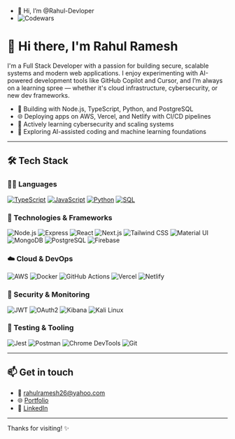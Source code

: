 - 👋 Hi, I’m @Rahul-Devloper
-  ![Codewars](https://www.codewars.com/users/Rahul-Devloper/badges/large)
# 👋 Hi there, I'm Rahul Ramesh

I'm a Full Stack Developer with a passion for building secure, scalable systems and modern web applications. I enjoy experimenting with AI-powered development tools like GitHub Copilot and Cursor, and I’m always on a learning spree — whether it's cloud infrastructure, cybersecurity, or new dev frameworks.

- 🔧 Building with Node.js, TypeScript, Python, and PostgreSQL
- 🌐 Deploying apps on AWS, Vercel, and Netlify with CI/CD pipelines
- 🧠 Actively learning cybersecurity and scaling systems
- 🤖 Exploring AI-assisted coding and machine learning foundations

---

## 🛠️ Tech Stack

### 👨‍💻 Languages
[![TypeScript](https://img.shields.io/badge/-TypeScript-fff?&logo=typescript&logoColor=3178C6)](https://github.com/Rahul-Devloper)
[![JavaScript](https://img.shields.io/badge/-JavaScript-fff?&logo=JavaScript&logoColor=F7DF1E)](https://github.com/Rahul-Devloper)
[![Python](https://img.shields.io/badge/-Python-fff?&logo=python&logoColor=3776AB)](https://github.com/Rahul-Devloper)
[![SQL](https://img.shields.io/badge/-SQL-fff?&logo=postgresql&logoColor=336791)](https://github.com/Rahul-Devloper)

### 🔧 Technologies & Frameworks
![Node.js](https://img.shields.io/badge/-Node.js-fff?&logo=node.js)
![Express](https://img.shields.io/badge/-Express-fff?&logo=express)
![React](https://img.shields.io/badge/-React-fff?&logo=react)
![Next.js](https://img.shields.io/badge/-Next.js-fff?&logo=next.js)
![Tailwind CSS](https://img.shields.io/badge/-Tailwind_CSS-fff?&logo=tailwind-css)
![Material UI](https://img.shields.io/badge/-Material_UI-fff?&logo=mui)
![MongoDB](https://img.shields.io/badge/-MongoDB-fff?&logo=mongodb)
![PostgreSQL](https://img.shields.io/badge/-PostgreSQL-fff?&logo=postgresql)
![Firebase](https://img.shields.io/badge/-Firebase-fff?&logo=firebase)

### ☁️ Cloud & DevOps
![AWS](https://img.shields.io/badge/-AWS-fff?&logo=amazon-aws&logoColor=232F3E)
![Docker](https://img.shields.io/badge/-Docker-fff?&logo=docker)
![GitHub Actions](https://img.shields.io/badge/-GitHub_Actions-fff?&logo=github-actions)
![Vercel](https://img.shields.io/badge/-Vercel-fff?&logo=vercel)
![Netlify](https://img.shields.io/badge/-Netlify-fff?&logo=netlify)

### 🔐 Security & Monitoring
![JWT](https://img.shields.io/badge/-JWT-fff?&logo=json-web-tokens)
![OAuth2](https://img.shields.io/badge/-OAuth2-fff?&logo=openid)
![Kibana](https://img.shields.io/badge/-Kibana-fff?&logo=elastic)
![Kali Linux](https://img.shields.io/badge/-Kali_Linux-fff?&logo=linux&logoColor=blue)

### 🧪 Testing & Tooling
![Jest](https://img.shields.io/badge/-Jest-fff?&logo=jest)
![Postman](https://img.shields.io/badge/-Postman-fff?&logo=postman)
![Chrome DevTools](https://img.shields.io/badge/-Chrome_DevTools-fff?&logo=google-chrome)
![Git](https://img.shields.io/badge/-Git-fff?&logo=git)

---

## 📫 Get in touch
- 📧 rahulramesh26@yahoo.com  
- 🌐 [Portfolio](https://rahul-r-portfolio.netlify.app)  
- 💼 [LinkedIn](https://www.linkedin.com/in/rahul-r-77a4b4167)

---

Thanks for visiting! ✨

 

<!---
Rahul-Devloper/Rahul-Devloper is a ✨ special ✨ repository because its `README.md` (this file) appears on your GitHub profile.
You can click the Preview link to take a look at your changes.
--->

